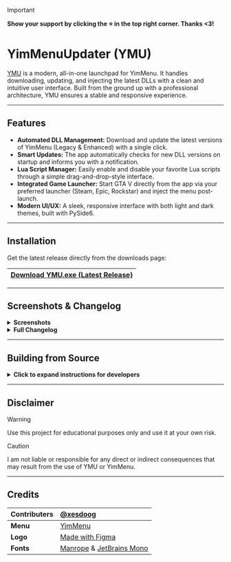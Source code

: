 >[!IMPORTANT]
> **Show your support by clicking the ⭐ in the top right corner. Thanks <3!**

# YimMenuUpdater (YMU)


[YMU](https://ymu.pages.dev) is a modern, all-in-one launchpad for YimMenu. It handles downloading, updating, and injecting the latest DLLs with a clean and intuitive user interface. Built from the ground up with a professional architecture, YMU ensures a stable and responsive experience.

---

## Features
* **Automated DLL Management:** Download and update the latest versions of YimMenu (Legacy & Enhanced) with a single click.
* **Smart Updates:** The app automatically checks for new DLL versions on startup and informs you with a notification.
* **Lua Script Manager:** Easily enable and disable your favorite Lua scripts through a simple drag-and-drop-style interface.
* **Integrated Game Launcher:** Start GTA V directly from the app via your preferred launcher (Steam, Epic, Rockstar) and inject the menu post-launch.
* **Modern UI/UX:** A sleek, responsive interface with both light and dark themes, built with PySide6.

---
## Installation
Get the latest release directly from the downloads page:

| [Download YMU.exe (Latest Release)](https://github.com/NiiV3AU/YMU/releases/latest) |
| :-: |

---
## Screenshots & Changelog
<details>
<summary><b>Screenshots</b></summary>

<details>
<summary><b>v1.1.5</b> ↴</summary>
View on Website: https://ymu.pages.dev/
</details>

<details>

<summary><b>v1.0.9</b> ↴</summary>


![grafik](https://github.com/user-attachments/assets/a8298b7d-ee3b-4314-a1f8-4a005c23f2f6)


</details>

<details>

<summary><b>v1.0.3</b> ↴</summary>

<details>

<summary><b>Download/Update</b>-Tab ↴</summary>


![grafik](https://github.com/NiiV3AU/YMU/assets/86131759/5cf46352-0bdb-442f-b1fa-951d3ba1d35b)


</details>

<details>

<summary><b>Inject</b>-Tab ↴</summary>


![grafik](https://github.com/NiiV3AU/YMU/assets/86131759/f717a2b8-b9c6-4225-ad05-b9d3ff1204e3)


</details>

<details>

<summary><b>Settings</b>-Tab ↴</summary>


![grafik](https://github.com/NiiV3AU/YMU/assets/86131759/07c4c61d-41a2-47f7-9256-f81337b8512d)


</details>

</details>




<details>

<summary><b>v1.0.2</b> ↴</summary>


<details>

<summary><b>Download/Update</b>-Tab ↴</summary>


![grafik](https://github.com/NiiV3AU/YMU/assets/86131759/2f138a6a-21be-4cde-9a10-4057b186302b)



</details>

<details>

<summary><b>Inject</b>-Tab ↴</summary>

  

![grafik](https://github.com/NiiV3AU/YMU/assets/86131759/5b4b05f5-90c7-42d4-9c58-791a71b48cdb)


</details>


</details>



<details>

<summary><b>v1.0.1</b> ↴</summary>


<details>

<summary><b>Download</b>-Tab ↴</summary>


![grafik](https://github.com/NiiV3AU/YMU/assets/86131759/b14342a3-af81-4da0-b863-df2e264bce5f)

</details>

<details>

<summary><b>Update</b>-Tab ↴</summary>


![grafik](https://github.com/NiiV3AU/YMU/assets/86131759/86a307f0-8b8f-4b8a-931d-fa855a70c365)

</details>

<details>

<summary><b>SHA256</b>-Tab ↴</summary>


![grafik](https://github.com/NiiV3AU/YMU/assets/86131759/60834c8d-1c4e-42e6-90a5-062c0e8f9546)

</details>

<details>

<summary><b>Inject</b>-Tab ↴</summary>


![grafik](https://github.com/NiiV3AU/YMU/assets/86131759/b16bedc6-ca12-4d0e-9c96-ec9e73f1c978)

</details>


</details>


<details>

<summary><b>v1.0.0</b> ↴</summary>


<details>

<summary><b>Download/Update</b>-Tab ↴</summary>


![grafik](https://github.com/NiiV3AU/YMU/assets/86131759/6d1635a2-0596-445d-bcad-752cf6c0f904)

</details>


<details>

<summary><b>SHA256</b>-Tab ↴</summary>


![grafik](https://github.com/NiiV3AU/YMU/assets/86131759/e98c1a92-0bff-45d2-a2a2-218fa32fa416)

</details>


</details> 

</details>

<details>
<summary><b>Full Changelog</b></summary>

- **NEW** in `v1.1.5` ↦ 💥 **The Modern UI Update:** Complete rewrite from the ground up with a professional architecture, a brand new user interface, and major UX improvements.
- **NEW** in `v1.1.4` ↦ added Buttons (YimMenu GitHub Repo & FSL's UC-Thread) in Download Tab + updated "more info"-Windows in Download- & Inject-Tab
- **NEW** in `v1.1.3` ↦ New Lua list in Settings-Tab
- **NEW** in `v1.1.2` ↦ fixed progressbar freezing
- **NEW** in `v1.1.0` & `v1.1.1` ↦ Small bug fixes
- **NEW** in `v1.0.9` ↦ Log-System (Debugger) for better troubleshooting (PATH:ymu/ymu.log) + Caching for better performance added
- **NEW** in `v1.0.8` ↦ New Buttons in Settings-Tab for Troubleshooting
- **NEW** in `v1.0.7` ↦ Reworked code for Starting GTA5 
- **NEW** in `v1.0.6` ↦ New "Start GTA5"-Button in Inject-Tab + visual updates in Inject and Settings-Tab
- **NEW** in `v1.0.5` ↦ New "Debug Console"-Switch in Settings-Tab + "Open in Browser"-Button in Changelog Window
- **NEW** in `v1.0.4` ↦ GUI: Theme selection (light & dark) + Settings-Tab: auto reload all lua scripts (YimMenu Config)
- **NEW** in `v1.0.3` ↦ Self-Updater in new Settings-Tab + small GUI changes and code improvements
- **NEW** im `v1.0.2` ↦ Changelog of YimMenu in Download/Update-Tab
- **NEW** in `v1.0.1` ↦ Injection in the new Inject-Tab 

</details>

---
## Building from Source

<details>
<summary><b>Click to expand instructions for developers</b></summary>
  
### First things first - get the source.

| [Download Source Code](https://github.com/NiiV3AU/YMU/archive/refs/heads/main.zip) |
| :---: |


### Requirements and Dependencies
| Programming Language: | [Python](https://python.org) |
| :--- | :--- |
>I'm using Python `3.12.10` while coding YMU

#### Libraries
| Library | pip command |
| :--- | :--- |
| Install all Libraries | `pip install -r requirements.txt` |
| [PySide6](https://pypi.org/project/PySide6/) | `pip install pyside6` |
| [requests](https://pypi.org/project/requests/) | `pip install requests` |
| [psutil](https://pypi.org/project/psutil/) | `pip install psutil` |
| [pyinjector](https://pypi.org/project/pyinjector/) | `pip install pyinjector` |
| [pywin32](https://pypi.org/project/pywin32/) | `pip install pywin32` |
| [packaging](https://pypi.org/project/packaging/) | `pip install packaging` |
</details>

---
## Disclaimer
>[!WARNING]
> Use this project for educational purposes only and use it at your own risk.

>[!CAUTION]
> I am not liable or responsible for any direct or indirect consequences that may result from the use of YMU or YimMenu.

---
## Credits
| **Contributers** | [__@xesdoog__](https://github.com/xesdoog) |
| :--- | :--- |
| **Menu** | [YimMenu](https://yim.gta.menu/) |
| **Logo** | [Made with Figma](https://figma.com) |
| **Fonts** | [Manrope](https://fonts.google.com/specimen/Manrope) & [JetBrains Mono](https://www.jetbrains.com/lp/mono/) |
